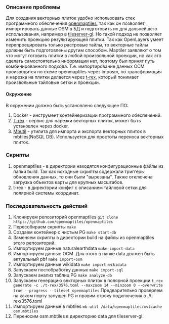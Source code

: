 ### Описание проблемы

Для создания векторных плиток удобно использовать стек программного обеспечения [openmaptiles](https://github.com/openmaptiles/openmaptiles), так как он позволяет импортировать данные OSM в БД и подготовить их для дальнейшего использования, например в [tileserver-gl](https://github.com/maptiler/tileserver-gl). Но такой подход не позволяет изменить проекцию результирующей плитки. Так как OpenLayers умеет перепроецировать только растровые тайлы, то векторные тайлы должны быть подготовлены другим способом. Maptiler заявляют о том что могут готовить плитки в любой произвольной проекции, но как это сделать самостоятельно информации нет, поэтому был принят путь комбинированного подхода. Т.е. импортирование данных ОСМ производится по схеме openmaptiles через imposm, но трансформация и нарезка на плитки делается через [t-rex](https://t-rex.tileserver.ch/), который понимает произвольные тайловые сетки и проекции.

#### Окружение

В окружении должно быть установлено следующее ПО:
1. Docker - инструмент контейнеризации программного обеспечений.
2. [T-rex](https://t-rex.tileserver.ch/) - сервис для нарезки векторных плиток, может быть установлен через docker.
3. [Mbutil](https://github.com/mapbox/mbutil) - утилита для импорта и экспорта векторных плиток в mbtiles(NoSQL DB). Используется для простоты переноса векторных плиток.

### Скрипты

1. openmaptiles - в директории находятся конфигурационные файлы из папки build. Так как исходные скрипты содержали триггеры обновления данных, то они были "вырезаны". Также отключена загрузка объектов карты для крупных масштабов.
2. t-rex - в директории конфиг с описанием тайловой сетки для полярной системы координат.

### Последовательность действий

1. Клонируем репозиторий openmaptiles
`git clone https://github.com/openmaptiles/openmaptiles`
2. Пересобираем скрипты
`make`
3. Создаем контейнер с чистым PG
`make start-db`
4. Заменяем скрипты в директории build на файлы из openmaptiles этого репозиторий.
5. Импортируем данные naturalearthdata
`make import-data`
6. Импортируем данные ОСМ. Для этого в папке data должен быть актуальный pbf
`make import-osm`
7. Импортируем данные wikidata
`make import-wikidata`
8. Запускаем постобработку данных
`make import-sql`
9. Запускаем анализ таблиц PG
`make analyze-db`
10. Запускаем генерацию векторных плиток в полярной проекции
`t_rex generate -c ./t-rex/3576.toml --maxzoom 14 --minzoom 0 --overwrite true --progress --tileset openmaptiles`
Предварительно проверяем на каком порту запущен PG и правим строку подключения в ./t-rex/3576.toml
11. Импортируем данные в mbtiles
`mb-util /data/openmaptiles/mvtcache osm.mbtiles`
12. Переносим osm.mbtiles в директорию data для tileserver-gl.